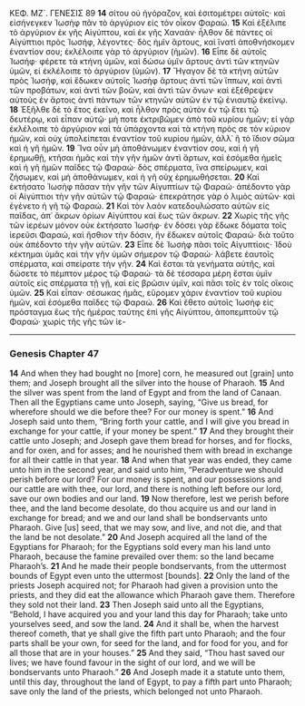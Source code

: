 ΚΕΦ. ΜΖ´. ΓΕΝΕΣΙΣ 89
**14** σίτου οὐ ἠγόραζον, καὶ ἐσιτομέτρει αὐτοῖς· καὶ εἰσήνεγκεν Ἰωσὴφ πᾶν τὸ ἀργύριον εἰς τὸν οἶκον Φαραώ.
**15** Καὶ ἐξέλιπε τὸ ἀργύριον ἐκ γῆς Αἰγύπτου, καὶ ἐκ γῆς Χαναάν· ἦλθον δὲ πάντες οἱ Αἰγύπτιοι πρὸς Ἰωσήφ, λέγοντες· δὸς ἡμῖν ἄρτους, καὶ ἵνατὶ ἀποθνήσκομεν ἐναντίον σου; ἐκλέλοιπε γὰρ τὸ ἀργύριον (ἡμῶν).
**16** Εἶπε δὲ αὐτοῖς Ἰωσήφ· φέρετε τὰ κτήνη ὑμῶν, καὶ δώσω ὑμῖν ἄρτους ἀντὶ τῶν κτηνῶν ὑμῶν, εἰ ἐκλέλοιπε τὸ ἀργύριον (ὑμῶν).
**17** Ἤγαγον δὲ τὰ κτήνη αὐτῶν πρὸς Ἰωσήφ, καὶ ἔδωκεν αὐτοῖς Ἰωσὴφ ἄρτους ἀντὶ τῶν ἵππων, καὶ ἀντὶ τῶν προβάτων, καὶ ἀντὶ τῶν βοῶν, καὶ ἀντὶ τῶν ὄνων· καὶ ἐξέθρεψεν αὐτοὺς ἐν ἄρτοις ἀντὶ πάντων τῶν κτηνῶν αὐτῶν ἐν τῷ ἐνιαυτῷ ἐκείνῳ.
**18** Ἐξῆλθε δὲ τὸ ἔτος ἐκεῖνο, καὶ ἦλθον πρὸς αὐτὸν ἐν τῷ ἔτει τῷ δευτέρῳ, καὶ εἶπαν αὐτῷ· μὴ ποτε ἐκτριβῶμεν ἀπὸ τοῦ κυρίου ἡμῶν; εἰ γὰρ ἐκλέλοιπε τὸ ἀργύριον καὶ τὰ ὑπάρχοντα καὶ τὰ κτήνη πρὸς σε τὸν κύριον ἡμῶν, καὶ οὐχ ὑπολείπεται ἐναντίον τοῦ κυρίου ἡμῶν, ἀλλ᾿ ἢ τὸ ἴδιον σῶμα καὶ ἡ γῆ ἡμῶν.
**19** Ἵνα οὖν μὴ ἀποθάνωμεν ἐναντίον σου, καὶ ἡ γῆ ἐρημωθῇ, κτῆσαι ἡμᾶς καὶ τὴν γῆν ἡμῶν ἀντὶ ἄρτων, καὶ ἐσόμεθα ἡμεῖς καὶ ἡ γῆ ἡμῶν παῖδες τῷ Φαραώ· δὸς σπέρματα, ἵνα σπείρωμεν, καὶ ζήσωμεν, καὶ μὴ ἀποθάνωμεν, καὶ ἡ γῆ οὐχ ἐρημωθήσεται.
**20** Καὶ ἐκτήσατο Ἰωσὴφ πᾶσαν τὴν γῆν τῶν Αἰγυπτίων τῷ Φαραώ· ἀπέδοντο γὰρ οἱ Αἰγύπτιοι τὴν γῆν αὐτῶν τῷ Φαραώ· ἐπεκράτησε γὰρ ὁ λιμὸς αὐτῶν· καὶ ἐγένετο ἡ γῆ τῷ Φαραώ.
**21** Καὶ τὸν λαὸν κατεδουλώσατο αὐτῶν εἰς παῖδας, ἀπ᾿ ἄκρων ὁρίων Αἰγύπτου καὶ ἕως τῶν ἄκρων.
**22** Χωρὶς τῆς γῆς τῶν ἱερέων μόνον οὐκ ἐκτήσατο Ἰωσήφ· ἐν δόσει γὰρ ἔδωκε δόματα τοῖς ἱερεῦσι Φαραώ, καὶ ἤσθιον τὴν δόσιν, ἣν ἔδωκεν αὐτοῖς Φαραώ· διὰ τοῦτο οὐκ ἀπέδοντο τὴν γῆν αὐτῶν.
**23** Εἶπε δὲ Ἰωσὴφ πᾶσι τοῖς Αἰγυπτίοις· Ἰδοὺ κέκτημαι ὑμᾶς καὶ τὴν γῆν ὑμῶν σήμερον τῷ Φαραώ· λάβετε ἑαυτοῖς σπέρματα, καὶ σπείρατε τὴν γῆν.
**24** Καὶ ἔσται τὰ γενήματα αὐτῆς, καὶ δώσετε τὸ πέμπτον μέρος τῷ Φαραώ· τὰ δὲ τέσσαρα μέρη ἔσται ὑμῖν αὐτοῖς εἰς σπέρματα τῇ γῇ, καὶ εἰς βρῶσιν ὑμῖν, καὶ πᾶσι τοῖς ἐν τοῖς οἴκοις ὑμῶν.
**25** Καὶ εἶπαν· σέσωκας ἡμᾶς, εὕρομεν χάριν ἐναντίον τοῦ κυρίου ἡμῶν, καὶ ἐσόμεθα παῖδες τῷ Φαραώ.
**26** Καὶ ἔθετο αὐτοῖς Ἰωσὴφ εἰς πρόσταγμα ἕως τῆς ἡμέρας ταύτης ἐπὶ γῆς Αἰγύπτου, ἀποπεμπτοῦν τῷ Φαραώ· χωρὶς τῆς γῆς τῶν ἱε-

***

### Genesis Chapter 47

**14** And when they had bought no [more] corn, he measured out [grain] unto them; and Joseph brought all the silver into the house of Pharaoh.
**15** And the silver was spent from the land of Egypt and from the land of Canaan. Then all the Egyptians came unto Joseph, saying, “Give us bread, for wherefore should we die before thee? For our money is spent.”
**16** And Joseph said unto them, “Bring forth your cattle, and I will give you bread in exchange for your cattle, if your money be spent.”
**17** And they brought their cattle unto Joseph; and Joseph gave them bread for horses, and for flocks, and for oxen, and for asses; and he nourished them with bread in exchange for all their cattle in that year.
**18** And when that year was ended, they came unto him in the second year, and said unto him, “Peradventure we should perish before our lord? For our money is spent, and our possessions and our cattle are with thee, our lord, and there is nothing left before our lord, save our own bodies and our land.
**19** Now therefore, lest we perish before thee, and the land become desolate, do thou acquire us and our land in exchange for bread; and we and our land shall be bondservants unto Pharaoh. Give [us] seed, that we may sow, and live, and not die, and that the land be not desolate.”
**20** And Joseph acquired all the land of the Egyptians for Pharaoh; for the Egyptians sold every man his land unto Pharaoh, because the famine prevailed over them: so the land became Pharaoh’s.
**21** And he made their people bondservants, from the uttermost bounds of Egypt even unto the uttermost [bounds].
**22** Only the land of the priests Joseph acquired not; for Pharaoh had given a provision unto the priests, and they did eat the allowance which Pharaoh gave them. Therefore they sold not their land.
**23** Then Joseph said unto all the Egyptians, “Behold, I have acquired you and your land this day for Pharaoh; take unto yourselves seed, and sow the land.
**24** And it shall be, when the harvest thereof cometh, that ye shall give the fifth part unto Pharaoh; and the four parts shall be your own, for seed for the land, and for food for you, and for all those that are in your houses.”
**25** And they said, “Thou hast saved our lives; we have found favour in the sight of our lord, and we will be bondservants unto Pharaoh.”
**26** And Joseph made it a statute unto them, until this day, throughout the land of Egypt, to pay a fifth part unto Pharaoh; save only the land of the priests, which belonged not unto Pharaoh.